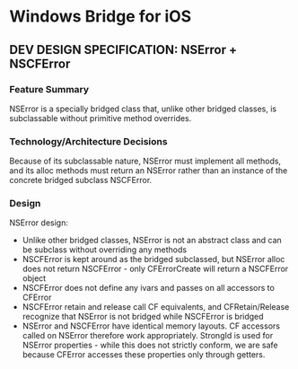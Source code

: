 # Windows Bridge for iOS

## **DEV DESIGN SPECIFICATION: NSError + NSCFError**

### Feature Summary

NSError is a specially bridged class that, unlike other bridged classes, is subclassable without primitive method overrides.

### Technology/Architecture Decisions

Because of its subclassable nature, NSError must implement all methods, and its alloc methods must return an NSError rather than an instance of the concrete bridged subclass NSCFError.

### Design

NSError design:

- Unlike other bridged classes, NSError is not an abstract class and can be subclass without overriding any methods
- NSCFError is kept around as the bridged subclassed, but NSError alloc does not return NSCFError - only CFErrorCreate will return a NSCFError object
- NSCFError does not define any ivars and passes on all accessors to CFError
- NSCFError retain and release call CF equivalents, and CFRetain/Release recognize that NSError is not bridged while NSCFError is bridged
- NSError and NSCFError have identical memory layouts. CF accessors called on NSError therefore work appropriately. StrongId is used for NSError properties - while this does not strictly conform, we are safe because CFError accesses these properties only through getters.